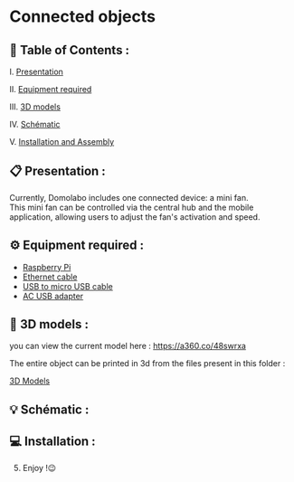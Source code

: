 # Connected objects 

## 📌 Table of Contents :

I. [Presentation](#📋-presentation)

II. [Equipment required](#⚙️-system-architecture)

III. [3D models](#💻-installation) 

IV. [Schématic](#💻-installation) 

V. [Installation and Assembly](#💻-installation) 

## 📋 Presentation :
Currently, Domolabo includes one connected device: a mini fan. <br>This mini fan can be controlled via the central hub and the mobile application, allowing users to adjust the fan's activation and speed.

## ⚙️ Equipment required :

- [Raspberry Pi](https://www.amazon.fr/Raspberry-Modèle-ARM-Cortex-A72-WLAN-AC-Bluetooth/dp/B07TC2BK1X/ref=sr_1_8?crid=1UVXKPX5YGUBR&dib=eyJ2IjoiMSJ9.mx0GFbwv-jmqwd9Mf87tKWv0Fbs1dMDxC7rAqJeyqbBx2U7olMOUbaU3-UskFKGfHTCwJKjaSTzWY8fQOWovQ1MLN5PJ0VmFuPiV89lOATHwLJEfnSR6CdqpCyAhqKSxvE_z51wvxx7Rnry9VzxAEcbCadDKiH08xbGzu_cw2wLGr1FeclhVvwzIr5ID8S6xvIJCqa6y9gJ9hecdxoNxKfjmXqaGuUa-x-Qjvwh_HS6g61cWUoxZflHzBgaI96AMM_IYQqZ5xcK24DiU4nA_1QWM88q42euPU80ZpKwGMWg.ew7Dq2VVv2m2cqF9zgRawRe_W5KxNj4D7fQ8dsKhrec&dib_tag=se&keywords=raspberry+pi&qid=1716075773&sprefix=rasp%2Caps%2C83&sr=8-8)
- [Ethernet cable](https://www.amazon.fr/Ethernet-2000MHz-Gigabit-Internet-Téléviseurs/dp/B0C16C3V19/ref=sr_1_5?crid=31QDS2B8FT4KP&dib=eyJ2IjoiMSJ9.lIruuyf4BfoZofBDsQ2dZwlPCz5VdBKF88E1EDmbd5FfZOj5_De8oBrqlzp-Txr1lyRByYOoYwwx405vfO1VhtJYZDuLKY4Bca0MH3oEG3w6q2Jwm8cu6pf3QgrLVaB1VqQKSXVFmMHSbIFwu19ef2EYKrwaATI2lnx4nUjbQrMk7KyC0X9HzVFPASWFzDf6pmGArfAg1lV79w59LGglPL7_Jk_h6OapvZYM6YCGASnH2k4krtAB2Nk34jtQtua27K6YDWzXFib_dIg8R6xwD0ui7sGfkpNz6ivIeQ6sXTE.5z8B3NWqTLccpmr5UEEfHlayKAzYr0nGxND_rta-668&dib_tag=se&keywords=cable%2Bethernet&qid=1716075797&sprefix=cable%2B%2Caps%2C88&sr=8-5&th=1)
- [USB to micro USB cable](https://www.amazon.fr/AmazonBasics-Câble-mâle-vers-micro/dp/B071S5NTDR/ref=sr_1_14?__mk_fr_FR=ÅMÅŽÕÑ&crid=2827HWVOP8QA6&dib=eyJ2IjoiMSJ9.k7y-jX8FZC9aMVBw5AU-IMAMm7CHHpY35PR1-S0lfI0cMoVLPEr6Clfn6Wh8952hKere7K_oy0uPVJozyApUK2_kcnMqylIeRJdKNepT9RiLoS2r-uMyw622pZh5CQavLJ5h9XzS8Ffzw0qfXaGCOf8BQUCQUDdNOHzC3-eHrwUJDMKX4nj3REEuU5gUFC2YoniFPfFNnBIV3IJ0U3ZDrUSvFK7m1pGn4sU7sKeqSxgOIgT5f8NI3BqLZpPbzX5SYxJRlEf-brNqKlihlRmdPl6UyT9PyYAeA52tjvGEWbQ.M8dHUvmE84m8nwFDw8FHhYTVgpsuUSawlWxYQqfsFNY&dib_tag=se&keywords=usb+to+micro&qid=1716075821&sprefix=usb+to+micro%2Caps%2C91&sr=8-14)
- [AC USB adapter](https://www.amazon.fr/ZLONXUN-Chargeur-Adaptateur-Secteur-Compatible/dp/B0B21JZRH7/ref=sr_1_6?__mk_fr_FR=ÅMÅŽÕÑ&crid=2UE92MNVVB5G6&dib=eyJ2IjoiMSJ9.ZKPZ0LcTNBfeYzyY2SvHqYvDMneLk6nilrm16PMtpAs6L8Q0cGm0GN65Ahvp2ZxuUA_LOfKj4DZDLAIWytLJY9Czk1udmBIBeyiCBPCfui-ypEPmM8WF9zuCnL8IukM3myh8bsB5qIzejl4-zCcvEfGnv2kFmOUpBav0W6QHwFBsahbjJH2TykokFmghRU0qtzn2UFZVW6uh_e3gMN2z_1s7H7BOGHNEQhjg-WZuInhAH2QqVLQYsmN729tenLLO09OL8B5TBuSdng00IrO8-Un1QbWCCPlf-YkcIWbJhOw.XkndxWlEScapyQ06pM_7xz9_D1G_i8RCfgqihiFiEO4&dib_tag=se&keywords=adaptateur+secteur&qid=1716075856&sprefix=adaptater+secteur%2Caps%2C86&sr=8-6)


## 🔰 3D models :
you can view the current model here : https://a360.co/48swrxa

The entire object can be printed in 3d from the files present in this folder :

[3D Models](/Hub/3D_Models/)

## 💡 Schématic :

## 💻 Installation :



5. Enjoy !😉